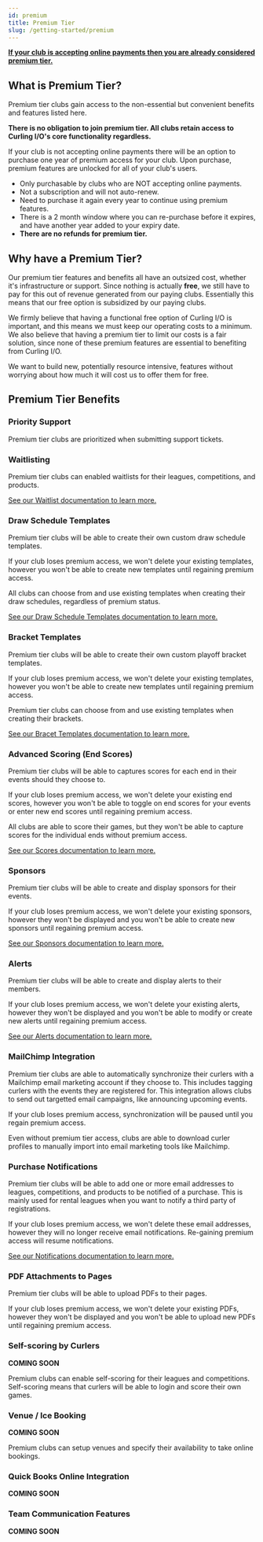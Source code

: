 ```yaml
---
id: premium
title: Premium Tier
slug: /getting-started/premium
---
```


**[If your club is accepting online payments then you are already considered premium tier.](/docs/getting-started/premium)**

## What is Premium Tier?

Premium tier clubs gain access to the non-essential but convenient benefits and features listed here.

**There is no obligation to join premium tier. All clubs retain access to Curling I/O's core functionality regardless.**

If your club is not accepting online payments there will be an option to purchase one year of premium access for your club.
Upon purchase, premium features are unlocked for all of your club's users.

- Only purchasable by clubs who are NOT accepting online payments.
- Not a subscription and will not auto-renew.
- Need to purchase it again every year to continue using premium features.
- There is a 2 month window where you can re-purchase before it expires, and have another year added to your expiry date.
- **There are no refunds for premium tier.**

## Why have a Premium Tier?

Our premium tier features and benefits all have an outsized cost, whether it's infrastructure or support.
Since nothing is actually **free**, we still have to pay for this out of revenue generated from our paying clubs.
Essentially this means that our free option is subsidized by our paying clubs.

We firmly believe that having a functional free option of Curling I/O is important, and this means we must keep our operating costs to a minimum.
We also believe that having a premium tier to limit our costs is a fair solution, since none of these premium features are essential to benefiting from Curling I/O.

We want to build new, potentially resource intensive, features without worrying about how much it will cost us to offer them for free.


## Premium Tier Benefits


### Priority Support

Premium tier clubs are prioritized when submitting support tickets.


### Waitlisting

Premium tier clubs can enabled waitlists for their leagues, competitions, and products.

[See our Waitlist documentation to learn more.](/docs/club-management/waitlists)


### Draw Schedule Templates

Premium tier clubs will be able to create their own custom draw schedule templates.

If your club loses premium access, we won't delete your existing templates, however you won't be able to create new templates until regaining premium access.

All clubs can choose from and use existing templates when creating their draw schedules, regardless of premium status.

[See our Draw Schedule Templates documentation to learn more.](/docs/event-management/draw-schedule-templates)


### Bracket Templates

Premium tier clubs will be able to create their own custom playoff bracket templates.

If your club loses premium access, we won't delete your existing templates, however you won't be able to create new templates until regaining premium access.

Premium tier clubs can choose from and use existing templates when creating their brackets.

[See our Bracet Templates documentation to learn more.](/docs/event-management/bracket-templates)


### Advanced Scoring (End Scores)

Premium tier clubs will be able to captures scores for each end in their events should they choose to.

If your club loses premium access, we won't delete your existing end scores, however you won't be able to toggle on end scores for your events or enter new end scores until regaining premium access.

All clubs are able to score their games, but they won't be able to capture scores for the individual ends without premium access.

[See our Scores documentation to learn more.](/docs/event-management/scores)


### Sponsors

Premium tier clubs will be able to create and display sponsors for their events.

If your club loses premium access, we won't delete your existing sponsors, however they won't be displayed and you won't be able to create new sponsors until regaining premium access.

[See our Sponsors documentation to learn more.](/docs/club-management/sponsors)


### Alerts

Premium tier clubs will be able to create and display alerts to their members.

If your club loses premium access, we won't delete your existing alerts, however they won't be displayed and you won't be able to modify or create new alerts until regaining premium access.

[See our Alerts documentation to learn more.](/docs/club-management/alerts)


### MailChimp Integration

Premium tier clubs are able to automatically synchronize their curlers with a Mailchimp email marketing account if they choose to.
This includes tagging curlers with the events they are registered for.
This integration allows clubs to send out targetted email campaigns, like announcing upcoming events.

If your club loses premium access, synchronization will be paused until you regain premium access.

Even without premium tier access, clubs are able to download curler profiles to manually import into email marketing tools like Mailchimp.


### Purchase Notifications

Premium tier clubs will be able to add one or more email addresses to leagues, competitions, and products to be notified of a purchase.
This is mainly used for rental leagues when you want to notify a third party of registrations.

If your club loses premium access, we won't delete these email addresses, however they will no longer receive email notifications. Re-gaining premium access will resume notifications.

[See our Notifications documentation to learn more.](/docs/club-management/leagues#notification-email)


### PDF Attachments to Pages

Premium tier clubs will be able to upload PDFs to their pages.

If your club loses premium access, we won't delete your existing PDFs, however they won't be displayed and you won't be able to upload new PDFs until regaining premium access.


### Self-scoring by Curlers

**COMING SOON**

Premium clubs can enable self-scoring for their leagues and competitions.
Self-scoring means that curlers will be able to login and score their own games.


### Venue / Ice Booking

**COMING SOON**

Premium clubs can setup venues and specify their availability to take online bookings.


### Quick Books Online Integration

**COMING SOON**


### Team Communication Features

**COMING SOON**
